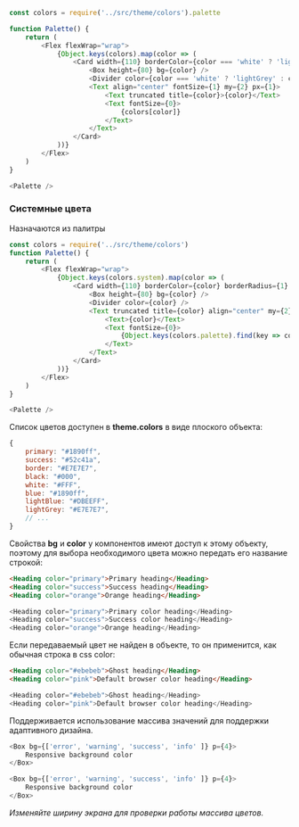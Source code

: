 ```js noeditor
const colors = require('../src/theme/colors').palette

function Palette() {
    return (
        <Flex flexWrap="wrap">
            {Object.keys(colors).map(color => (
                <Card width={110} borderColor={color === 'white' ? 'lightGrey' : color} borderRadius={1} mr={3} mb={3}>
                    <Box height={80} bg={color} />
                    <Divider color={color === 'white' ? 'lightGrey' : color} />
                    <Text align="center" fontSize={1} my={2} px={1}>
                        <Text truncated title={color}>{color}</Text>
                        <Text fontSize={0}>  
                            {colors[color]}
                        </Text>
                    </Text>
                </Card>
            ))}
        </Flex>
    )
}

<Palette />
```

### Системные цвета
Назначаются из палитры
```js noeditor
const colors = require('../src/theme/colors')
function Palette() {
    return (
        <Flex flexWrap="wrap">
            {Object.keys(colors.system).map(color => (
                <Card width={110} borderColor={color} borderRadius={1} mr={3} mb={3}>
                    <Box height={80} bg={color} />
                    <Divider color={color} />
                    <Text truncated title={color} align="center" my={2} px={1}>
                        <Text>{color}</Text>
                        <Text fontSize={0}>  
                            {Object.keys(colors.palette).find(key => colors.palette[key] === colors.system[color])}
                        </Text>
                    </Text>
                </Card>
            ))}
        </Flex>
    )
}

<Palette />
```


Список цветов доступен в **theme.colors** в виде плоского объекта:
```js static
{
    primary: "#1890ff",
    success: "#52c41a",
    border: "#E7E7E7",
    black: "#000",
    white: "#FFF",
    blue: "#1890ff",
    lightBlue: "#DBEEFF",
    lightGrey: "#E7E7E7",
    // ...
}
```

Свойства **bg** и **color** у компонентов имеют доступ к этому объекту, поэтому для выбора необходимого цвета можно передать его название строкой:
```html static
<Heading color="primary">Primary heading</Heading>
<Heading color="success">Success heading</Heading>
<Heading color="orange">Orange heading</Heading>

```
```js noeditor
<Heading color="primary">Primary color heading</Heading>
<Heading color="success">Success color heading</Heading>
<Heading color="orange">Orange heading</Heading>
```

Если передаваемый цвет не найден в объекте, то он применится, как обычная строка в css color:
```html static
<Heading color="#ebebeb">Ghost heading</Heading>
<Heading color="pink">Default browser color heading</Heading>
```
```js noeditor
<Heading color="#ebebeb">Ghost heading</Heading>
<Heading color="pink">Default browser color heading</Heading>
```

Поддерживается использование массива значений для поддержки адаптивного дизайна.
```js static
<Box bg={['error', 'warning', 'success', 'info' ]} p={4}>
    Responsive background color
</Box>
```
```js noeditor
<Box bg={['error', 'warning', 'success', 'info' ]} p={4}>
    Responsive background color
</Box>
```
*Изменяйте ширину экрана для проверки работы массива цветов.*
